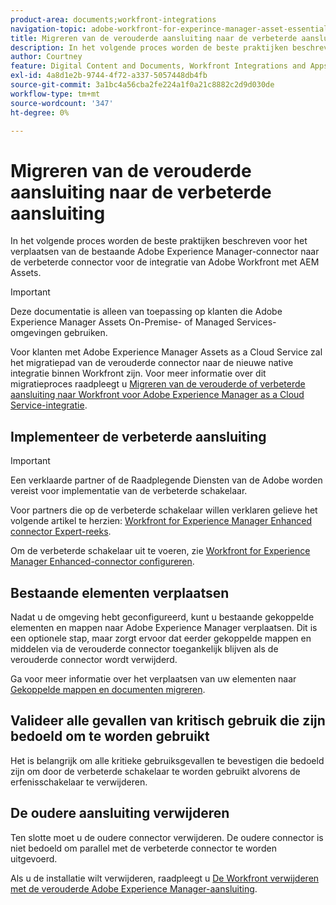 ```yaml
---
product-area: documents;workfront-integrations
navigation-topic: adobe-workfront-for-experince-manager-asset-essentials
title: Migreren van de verouderde aansluiting naar de verbeterde aansluiting
description: In het volgende proces worden de beste praktijken beschreven voor het verplaatsen van de bestaande Adobe Experience Manager-connector naar de verbeterde connector voor de integratie van Adobe Workfront met AEM Assets.
author: Courtney
feature: Digital Content and Documents, Workfront Integrations and Apps
exl-id: 4a8d1e2b-9744-4f72-a337-5057448db4fb
source-git-commit: 3a1bc4a56cba2fe224a1f0a21c8882c2d9d030de
workflow-type: tm+mt
source-wordcount: '347'
ht-degree: 0%

---
```


# Migreren van de verouderde aansluiting naar de verbeterde aansluiting

In het volgende proces worden de beste praktijken beschreven voor het verplaatsen van de bestaande Adobe Experience Manager-connector naar de verbeterde connector voor de integratie van Adobe Workfront met AEM Assets.

>[!IMPORTANT]
>
>Deze documentatie is alleen van toepassing op klanten die Adobe Experience Manager Assets On-Premise- of Managed Services-omgevingen gebruiken.


Voor klanten met Adobe Experience Manager Assets as a Cloud Service zal het migratiepad van de verouderde connector naar de nieuwe native integratie binnen Workfront zijn. Voor meer informatie over dit migratieproces raadpleegt u [Migreren van de verouderde of verbeterde aansluiting naar Workfront voor Adobe Experience Manager as a Cloud Service-integratie](/help/quicksilver/documents/workfront-and-experience-manager-integrations/legacy-enhanced-connector-migration/migrate-from-legacy-enhanced-connectors.md).

## Implementeer de verbeterde aansluiting

>[!IMPORTANT]
>
>Een verklaarde partner of de Raadplegende Diensten van de Adobe worden vereist voor implementatie van de verbeterde schakelaar.
>
> Voor partners die op de verbeterde schakelaar willen verklaren gelieve het volgende artikel te herzien: [Workfront for Experience Manager Enhanced connector Expert-reeks](https://experienceleague.adobe.com/docs/experience-manager-learn/assets/workfront/enhanced-connector/aem-experts-series/overview.html?lang=en).

Om de verbeterde schakelaar uit te voeren, zie [Workfront for Experience Manager Enhanced-connector configureren](https://experienceleague.adobe.com/docs/experience-manager-65/assets/integrations/workfront-connector-configure.html?lang=en).


## Bestaande elementen verplaatsen

Nadat u de omgeving hebt geconfigureerd, kunt u bestaande gekoppelde elementen en mappen naar Adobe Experience Manager verplaatsen. Dit is een optionele stap, maar zorgt ervoor dat eerder gekoppelde mappen en middelen via de verouderde connector toegankelijk blijven als de verouderde connector wordt verwijderd.

Ga voor meer informatie over het verplaatsen van uw elementen naar [Gekoppelde mappen en documenten migreren](/help/quicksilver/documents/workfront-and-experience-manager-integrations/legacy-enhanced-connector-migration/workfront-document-link-updates.md).

## Valideer alle gevallen van kritisch gebruik die zijn bedoeld om te worden gebruikt

Het is belangrijk om alle kritieke gebruiksgevallen te bevestigen die bedoeld zijn om door de verbeterde schakelaar te worden gebruikt alvorens de erfenisschakelaar te verwijderen.

## De oudere aansluiting verwijderen

Ten slotte moet u de oudere connector verwijderen. De oudere connector is niet bedoeld om parallel met de verbeterde connector te worden uitgevoerd.

Als u de installatie wilt verwijderen, raadpleegt u [De Workfront verwijderen met de verouderde Adobe Experience Manager-aansluiting](/help/quicksilver/documents/workfront-and-experience-manager-integrations/legacy-enhanced-connector-migration/uninstall-legacy-connector.md).
